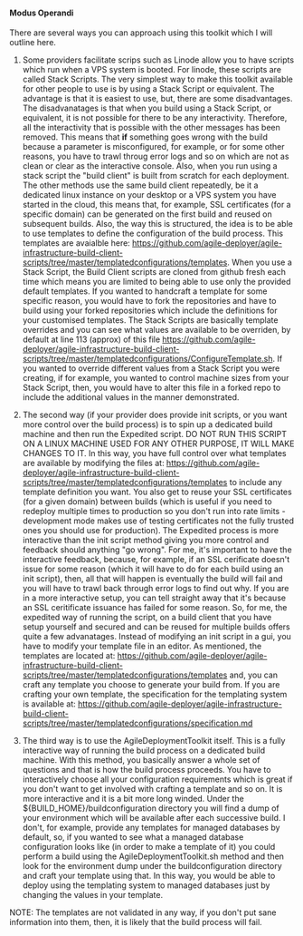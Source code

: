 #### Modus Operandi  

There are several ways you can approach using this toolkit which I will outline here.  

1. Some providers facilitate scrips such as Linode allow you to have scripts which run when a VPS system is booted. For linode, these scripts are called Stack Scripts. The very simplest way to make this toolkit available for other people to use is by using a Stack Script or equivalent. The advantage is that it is easiest to use, but, there are some disadvantages. The disadvanatages is that when you build using a Stack Script, or equivalent, it is not possible for there to be any interactivity. Therefore, all the interactivity that is possible with the other messages has been removed. This means that **if** something goes wrong with the build because a parameter is misconfigured, for example, or for some other reasons, you have to trawl throug error logs and so on which are not as clean or clear as the interactive console. Also, when you run using a stack script the "build client" is built from scratch for each deployment. The other methods use the same build client repeatedly, be it a dedicated linux instance on your desktop or a VPS system you have started in the cloud, this means that, for example, SSL certificates (for a specific domain) can be generated on the first build and reused on subsequent builds. Also, the way this is structured, the idea is to be able to use templates to define the configuration of the build process. This templates are avaialble here: https://github.com/agile-deployer/agile-infrastructure-build-client-scripts/tree/master/templatedconfigurations/templates. When you use a Stack Script, the Build Client scripts are cloned from github fresh each time which means you are limited to being able to use only the provided default templates. If you wanted to handcraft a template for some specific reason, you would have to fork the repositories and have to build using your forked repositories which include the definitions for your customised templates. The Stack Scripts are basically template overrides and you can see what values are available to be overriden, by default at line 113 (approx) of this file https://github.com/agile-deployer/agile-infrastructure-build-client-scripts/tree/master/templatedconfigurations/ConfigureTemplate.sh. If you wanted to override different values from a Stack Script you were creating, if for example, you wanted to control machine sizes from your Stack Script, then, you would have to alter this file in a forked repo to include the additional values in the manner demonstrated.   

2. The second way (if your provider does provide init scripts, or you want more control over the build process) is to spin up a dedicated build machine and then run the Expedited script. DO NOT RUN THIS SCRIPT ON A LINUX MACHINE USED FOR ANY OTHER PURPOSE, IT WILL MAKE CHANGES TO IT. In this way, you have full control over what templates are available by modifying the files at: https://github.com/agile-deployer/agile-infrastructure-build-client-scripts/tree/master/templatedconfigurations/templates to include any template definition you want. You also get to reuse your SSL certificates (for a given domain) between builds (which is useful if you need to redeploy multiple times to production so you don't run into rate limits - development mode makes use of testing certificates not the fully trusted ones you should use for production). The Expedited process is more interactive than the init script method giving you more control and feedback should anything "go wrong". For me, it's important to have the interactive feedback, because, for example, if an SSL cerificate doesn't issue for some reason (which it will have to do for each build using an init script), then, all that will happen is eventually the build will fail and you will have to trawl back through error logs to find out why. If you are in a more interactive setup, you can tell straight away that it's because an SSL ceritificate issuance has failed for some reason. So, for me, the expedited way of running the script, on a build client that you have setup yourself and secured and can be reused for multiple builds offers quite a few advanatages. Instead of modifying an init script in a gui, you have to modify your template file in an editor. As mentioned, the templates are located at: https://github.com/agile-deployer/agile-infrastructure-build-client-scripts/tree/master/templatedconfigurations/templates and, you can craft any template you choose to generate your build from. If you are crafting your own template, the specification for the templating system is available at: https://github.com/agile-deployer/agile-infrastructure-build-client-scripts/tree/master/templatedconfigurations/specification.md  

3. The third way is to use the AgileDeploymentToolkit itself. This is a fully interactive way of running the build process on a dedicated build machine. With this method, you basically answer a whole set of questions and that is how the build process proceeds. You have to interactively choose all your configuration requirements which is great if you don't want to get involved with crafting a template and so on. It is more interactive and it is a bit more long winded. Under the ${BUILD_HOME}/buildconfiguration directory you will find a dump of your environment which will be available after each successive build. I don't, for example, provide any templates for managed databases by default, so, if you wanted to see what a managed database configuration looks like (in order to make a template of it) you could perform a build using the AgileDeploymentToolkit.sh method and then look for the environment dump under the buildconfiguration directory and craft your template using that. In this way, you would be able to deploy using the templating system to managed databases just by changing the values in your template.   

NOTE: The templates are not validated in any way, if you don't put sane information into them, then, it is likely that the build process will fail. 
